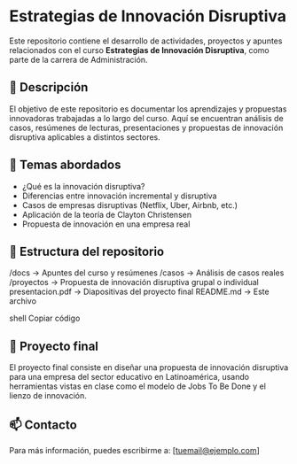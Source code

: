 # Estrategias de Innovación Disruptiva

Este repositorio contiene el desarrollo de actividades, proyectos y apuntes relacionados con el curso **Estrategias de Innovación Disruptiva**, como parte de la carrera de Administración.

## 📌 Descripción

El objetivo de este repositorio es documentar los aprendizajes y propuestas innovadoras trabajadas a lo largo del curso. Aquí se encuentran análisis de casos, resúmenes de lecturas, presentaciones y propuestas de innovación disruptiva aplicables a distintos sectores.

## 🧠 Temas abordados

- ¿Qué es la innovación disruptiva?
- Diferencias entre innovación incremental y disruptiva
- Casos de empresas disruptivas (Netflix, Uber, Airbnb, etc.)
- Aplicación de la teoría de Clayton Christensen
- Propuesta de innovación en una empresa real

## 📂 Estructura del repositorio

/docs → Apuntes del curso y resúmenes
/casos → Análisis de casos reales
/proyectos → Propuesta de innovación disruptiva grupal o individual
presentacion.pdf → Diapositivas del proyecto final
README.md → Este archivo

shell
Copiar código

## 🚀 Proyecto final

El proyecto final consiste en diseñar una propuesta de innovación disruptiva para una empresa del sector educativo en Latinoamérica, usando herramientas vistas en clase como el modelo de Jobs To Be Done y el lienzo de innovación.

## 📫 Contacto

Para más información, puedes escribirme a: [tuemail@ejemplo.com]
